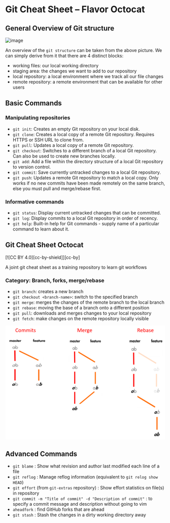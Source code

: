 # Git Cheat Sheet – Flavor Octocat

## General Overview of Git structure

![image](https://merely-useful.tech/py-rse/figures/git-cmdline/git-remote.png)

An overview of the ``git structure`` can be taken from the above picture. We can simply derive from it that there are 4 distinct blocks:
- working files: our local working directory
- staging area: the changes we want to add to our repository
- local repository: a local environment where we track all our file changes
- remote repository: a remote environment that can be available for other users

## Basic Commands

### Manipulating repositories

* ``git init``: Creates an empty Git repository on your local disk.
* ``git clone``: Creates a local copy of a remote Git repository. Requires HTTPS or SSH URL to clone from.
* ``git pull``: Updates a local copy of a remote Git repository.
* ``git checkout``: Switches to a different branch of a local Git repository. Can also be used to create new branches locally.
* ``git add``: Add a file within the directory structure of a local Git repository to version control.
* ``git commit``: Save currently untracked changes to a local Git repository.
* ``git push``: Updates a remote Git repository to match a local copy. Only works if no new commits have been made remotely on the same branch, else you must pull and merge/rebase first.


### Informative commands

* ``git status``: Display current untracked changes that can be committed.
* ``git log``: Display commits to a local Git repository in order of recency.
* ``git help``: Built-in help for Git commands - supply name of a particular command to learn about it.

## Git Cheat Sheet Octocat

[![CC BY 4.0][cc-by-shield]][cc-by]

A joint git cheat sheet as a training repository to learn git workflows

### Category: Branch, forks, merge/rebase

* ``git branch``: creates a new branch
* ``git checkout <branch-name>``: switch to the specified branch 
* ``git merge``: merges the changes of the remote branch to the local branch
* ``git rebase``: moving the base of a branch onto a different position
* ``git pull``: downloads and merges changes to your local repository
* ``git fetch``: make changes on the remote repository locally visible

![Diff Rebase Merge](images/git_commit_merge_rebase.png)

## Advanced Commands

* `git blame` : Show what revision and author last modified each line of a file
* `git reflog` : Manage reflog information (equivalent to `git relog show HEAD`)
* `git effort` (from `git-extras` repository) : Show effort statistics on file(s) in repository 
* `git commit -m "Title of commit" -d "Description of commit"` : to specify a commit message and description without going to vim
* `aheadfork` : find GitHub forks that are ahead
* `git stash` : Stash the changes in a dirty working directory away

